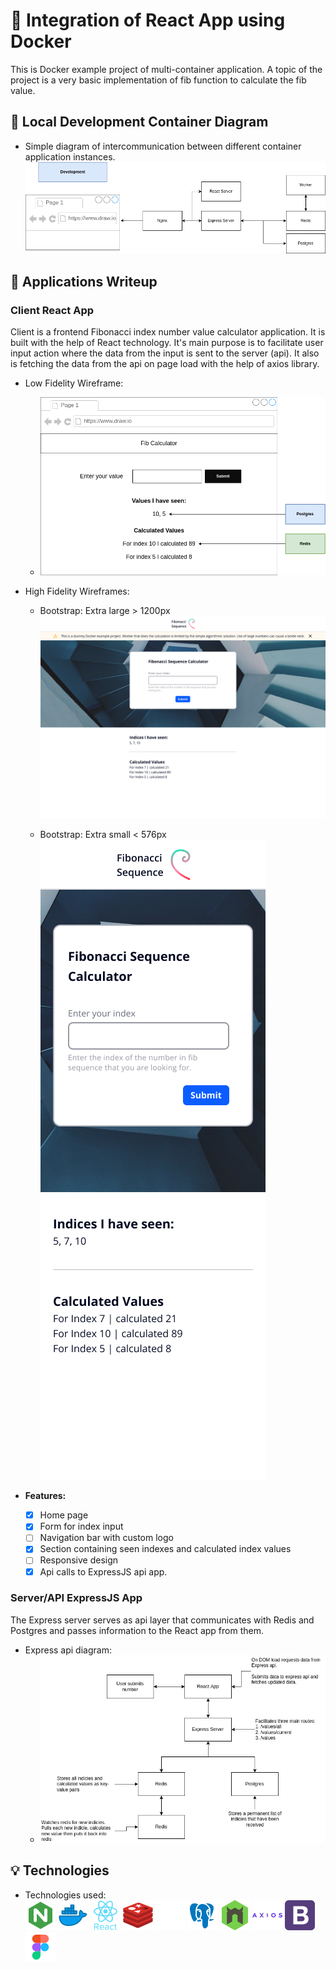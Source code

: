 # :whale: Integration of React App using Docker

This is Docker example project of multi-container application. A topic of the project is a very basic implementation of fib function to calculate the fib value.

## :office: Local Development Container Diagram

- Simple diagram of intercommunication between different container application instances.
  ![Diagram preview of intercommunication between applications](/assets/diagrams/docker-fib-calc.drawio.png)

## :pencil: Applications Writeup

### **Client React App**

Client is a frontend Fibonacci index number value calculator application. It is built with the help of React technology. It's main purpose is to facilitate user input action where the data from the input is sent to the server (api). It also is fetching the data from the api on page load with the help of axios library.

- Low Fidelity Wireframe:

  - ![Diagram preview of app functionality and sections data origin](/assets/diagrams/client-low-fid.drawio.png)

- High Fidelity Wireframes:

  - Bootstrap: Extra large > 1200px
    ![Desktop preview of client application UI](/assets/wireframes/bootstrap-extra-large-1200px.png)

  - Bootstrap: Extra small < 576px
    <br>
    ![Mobile preview of client application UI](/assets/wireframes/bootstrap-extra-small-576px.png)

- **Features:**
  - [x] Home page
  - [x] Form for index input
  - [ ] Navigation bar with custom logo
  - [x] Section containing seen indexes and calculated index values
  - [ ] Responsive design
  - [x] Api calls to ExpressJS api app.

### **Server/API ExpressJS App**

The Express server serves as api layer that communicates with Redis and Postgres and passes information to the React app from them.

- Express api diagram:
  - ![Diagram preview of express app functionality and services it fetches data from to server back to react app](/assets/diagrams/express-diagram.drawio.png)

## :bulb: Technologies

- Technologies used:
  <br>
  ![Nginx Icon](/assets/technologies/nginx.png)
  ![Docker Icon](/assets/technologies/docker.png)
  ![React Icon](/assets/technologies/react.png)
  ![Redis Icon](/assets/technologies/redis.png)
  ![Express Icon](/assets/technologies/expressjs.png)
  ![Postgresql Icon](/assets/technologies/postgresql.png)
  ![Nodemon Icon](/assets/technologies/nodemon.png)
  ![Axios Icon](/assets/technologies/axios.png)
  ![Bootstrap Icon](/assets/technologies/bootstrap.png)
  ![Figma Icon](/assets/technologies/figma.png)
